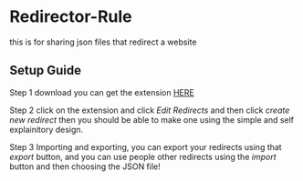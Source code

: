 # Redirector-Rule
this is for sharing json files that redirect a website

## Setup Guide
Step 1 download you can get the extension [HERE](https://chrome.google.com/webstore/detail/redirector/ocgpenflpmgnfapjedencafcfakcekcd?hl=en)

Step 2 click on the extension and click *Edit Redirects*  and then click *create new redirect*  then you should be able to make one using the simple and self explainitory design.

Step 3 Importing and exporting, you can export your redirects using that *export* button, and you can use people other redirects using the
*import*  button and then choosing the JSON file!
